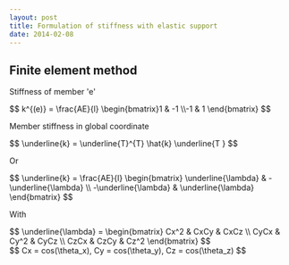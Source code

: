 ```yaml
---
layout: post
title: Formulation of stiffness with elastic support
date: 2014-02-08
---
```


## Finite element method ##

Stiffness of member 'e'
<div> $$ k^{(e)}  = \frac{AE}{l} \begin{bmatrix}1 & -1 \\-1 & 1 \end{bmatrix} $$ </div>

Member stiffness in global coordinate
<div> $$ \underline{k} =  \underline{T}^{T} \hat{k} \underline{T } $$ </div>

Or
<div> 
$$ \underline{k}  = \frac{AE}{l} \begin{bmatrix}
\underline{\lambda} & -\underline{\lambda} \\
-\underline{\lambda} & \underline{\lambda} \end{bmatrix} $$ 
</div>

With

<div>
$$ \underline{\lambda} = 
\begin{bmatrix}
Cx^2 & CxCy & CxCz \\
CyCx & Cy^2 & CyCz \\
CzCx & CzCy & Cz^2
\end{bmatrix}
$$
</div>
<div> $$ Cx = cos(\theta_x), Cy = cos(\theta_y), Cz = cos(\theta_z) $$</div>
